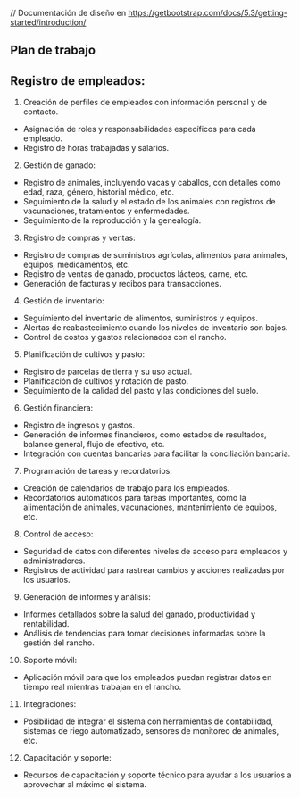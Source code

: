 // Documentación de diseño en https://getbootstrap.com/docs/5.3/getting-started/introduction/

## Plan de trabajo
## Registro de empleados:

1. Creación de perfiles de empleados con información personal y de contacto.
- Asignación de roles y responsabilidades específicos para cada empleado.
- Registro de horas trabajadas y salarios.

2. Gestión de ganado:
- Registro de animales, incluyendo vacas y caballos, con detalles como edad, raza, género, historial médico, etc.
- Seguimiento de la salud y el estado de los animales con registros de vacunaciones, tratamientos y enfermedades.
- Seguimiento de la reproducción y la genealogía.

3. Registro de compras y ventas:
- Registro de compras de suministros agrícolas, alimentos para animales, equipos, medicamentos, etc.
- Registro de ventas de ganado, productos lácteos, carne, etc.
- Generación de facturas y recibos para transacciones.

4. Gestión de inventario:
- Seguimiento del inventario de alimentos, suministros y equipos.
- Alertas de reabastecimiento cuando los niveles de inventario son bajos.
- Control de costos y gastos relacionados con el rancho.

5. Planificación de cultivos y pasto:
- Registro de parcelas de tierra y su uso actual.
- Planificación de cultivos y rotación de pasto.
- Seguimiento de la calidad del pasto y las condiciones del suelo.

6. Gestión financiera:
- Registro de ingresos y gastos.
- Generación de informes financieros, como estados de resultados, balance general, flujo de efectivo, etc.
- Integración con cuentas bancarias para facilitar la conciliación bancaria.
 
7. Programación de tareas y recordatorios:
- Creación de calendarios de trabajo para los empleados.
- Recordatorios automáticos para tareas importantes, como la alimentación de animales, vacunaciones, mantenimiento de equipos, etc.

8. Control de acceso:
- Seguridad de datos con diferentes niveles de acceso para empleados y administradores.
- Registros de actividad para rastrear cambios y acciones realizadas por los usuarios.

9. Generación de informes y análisis:
- Informes detallados sobre la salud del ganado, productividad y rentabilidad.
- Análisis de tendencias para tomar decisiones informadas sobre la gestión del rancho.

10. Soporte móvil:
- Aplicación móvil para que los empleados puedan registrar datos en tiempo real mientras trabajan en el rancho.

11. Integraciones:
- Posibilidad de integrar el sistema con herramientas de contabilidad, sistemas de riego automatizado, sensores de monitoreo de animales, etc.

12. Capacitación y soporte:
- Recursos de capacitación y soporte técnico para ayudar a los usuarios a aprovechar al máximo el sistema.
